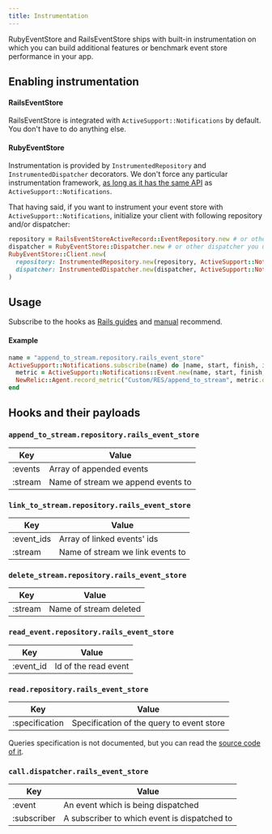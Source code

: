 ```yaml
---
title: Instrumentation
---
```


RubyEventStore and RailsEventStore ships with built-in instrumentation on which you can build additional features or benchmark event store performance in your app.

## Enabling instrumentation

#### RailsEventStore

RailsEventStore is integrated with `ActiveSupport::Notifications` by default. You don't have to do anything else.

#### RubyEventStore

Instrumentation is provided by `InstrumentedRepository` and `InstrumentedDispatcher` decorators. We don't force any particular instrumentation framework, [as long as it has the same API](https://github.com/bernd/as-notifications) as `ActiveSupport::Notifications`.

That having said, if you want to instrument your event store with `ActiveSupport::Notifications`, initialize your client with following repository and/or dispatcher:

```ruby
repository = RailsEventStoreActiveRecord::EventRepository.new # or other repo you use
dispatcher = RubyEventStore::Dispatcher.new # or other dispatcher you use
RubyEventStore::Client.new(
  repository: InstrumentedRepository.new(repository, ActiveSupport::Notifications),
  dispatcher: InstrumentedDispatcher.new(dispatcher, ActiveSupport::Notifications),
)
```

## Usage

Subscribe to the hooks as [Rails guides](https://guides.rubyonrails.org/active_support_instrumentation.html#subscribing-to-an-event) and [manual](https://api.rubyonrails.org/classes/ActiveSupport/Notifications.html) recommend.

#### Example

```ruby
name = "append_to_stream.repository.rails_event_store"
ActiveSupport::Notifications.subscribe(name) do |name, start, finish, id, payload|
  metric = ActiveSupport::Notifications::Event.new(name, start, finish, id, payload)
  NewRelic::Agent.record_metric("Custom/RES/append_to_stream", metric.duration)
end
```

## Hooks and their payloads

### `append_to_stream.repository.rails_event_store`

| Key     | Value                              |
| ------- | ---------------------------------- |
| :events | Array of appended events           |
| :stream | Name of stream we append events to |

### `link_to_stream.repository.rails_event_store`

| Key        | Value                            |
| ---------- | -------------------------------- |
| :event_ids | Array of linked events' ids      |
| :stream    | Name of stream we link events to |

### `delete_stream.repository.rails_event_store`

| Key     | Value                  |
| ------- | ---------------------- |
| :stream | Name of stream deleted |

### `read_event.repository.rails_event_store`

| Key       | Value                |
| --------- | -------------------- |
| :event_id | Id of the read event |

### `read.repository.rails_event_store`

| Key            | Value                                     |
| -------------- | ----------------------------------------- |
| :specification | Specification of the query to event store |

Queries specification is not documented, but you can read the [source code of it](https://github.com/RailsEventStore/rails_event_store/blob/master/ruby_event_store/lib/ruby_event_store/specification.rb).

### `call.dispatcher.rails_event_store`

| Key         | Value                                        |
| ----------- | -------------------------------------------- |
| :event      | An event which is being dispatched           |
| :subscriber | A subscriber to which event is dispatched to |
